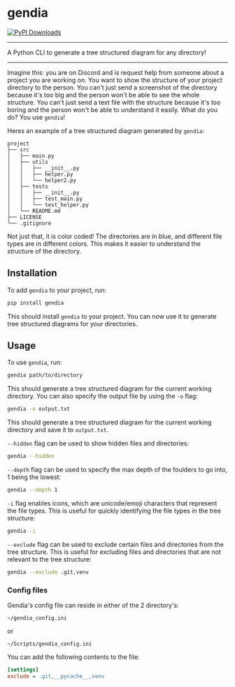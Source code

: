 # gendia
[![PyPI Downloads](https://static.pepy.tech/badge/gendia)](https://pepy.tech/projects/gendia)

---
A Python CLI to generate a tree structured diagram for any directory!

---
Imagine this: you are on Discord and is request help from someone about a project you are working on. You want to show the structure of your project directory to the person. You can't just send a screenshot of the directory because it's too big and the person won't be able to see the whole structure. You can't just send a text file with the structure because it's too boring and the person won't be able to understand it easily. What do you do? You use `gendia`!


Heres an example of a tree structured diagram generated by `gendia`:

```
project
├── src
│   ├── main.py
│   ├── utils
│   │   ├── __init__.py
│   │   ├── helper.py
│   │   └── helper2.py
│   ├── tests
│   │   ├── __init__.py
│   │   ├── test_main.py
│   │   └── test_helper.py
│   └── README.md
├── LICENSE
└── .gitignore
```

Not just that, it is color coded! The directories are in blue, and different file types are in different colors. This makes it easier to understand the structure of the directory.

## Installation
To add `gendia` to your project, run:
```bash
pip install gendia
```
This should install `gendia` to your project. You can now use it to generate tree structured diagrams for your directories.

## Usage
To use `gendia`, run:
```bash
gendia path/to/directory
```
This should generate a tree structured diagram for the current working directory. You can also specify the output file by using the `-o` flag:
```bash
gendia -o output.txt
```
This should generate a tree structured diagram for the current working directory and save it to `output.txt`.

`--hidden` flag can be used to show hidden files and directories:
```bash
gendia --hidden
```

`--depth` flag can be used to specify the max depth of the foulders to go into, 1 being the lowest:
```bash
gendia --depth 1
```

`-i` flag enables icons, which are unicode/emoji characters that represent the file types. This is useful for quickly identifying the file types in the tree structure:
```bash
gendia -i
```

`--exclude` flag can be used to exclude certain files and directories from the tree structure. This is useful for excluding files and directories that are not relevant to the tree structure:
```bash
gendia --exclude .git,venv
```

### Config files
Gendia's config file can reside in either of the 2 directory's: 
```
~/gendia_config.ini
```
or
```
~/Scripts/gendia_config.ini
```

You can add the following contents to the file:
```ini
[settings]
exclude = .git,__pycache__,venv
```
